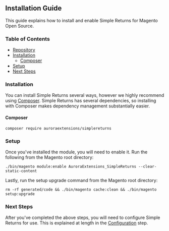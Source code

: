## Installation Guide

This guide explains how to install and enable Simple Returns for Magento Open Source.

### Table of Contents

+ [Repository](https://github.com/auroraextensions/simplereturns)
+ [Installation](#installation)
    - [Composer](#composer)
+ [Setup](#setup)
+ [Next Steps](#next-steps)

### Installation

You can install Simple Returns several ways, however we highly recommend using [Composer](https://getcomposer.org).
Simple Returns has several dependencies, so installing with Composer makes dependency management substantially easier.

#### Composer

```
composer require auroraextensions/simplereturns
```

### Setup

Once you've installed the module, you will need to enable it. Run the following from the Magento root directory:

```
./bin/magento module:enable AuroraExtensions_SimpleReturns --clear-static-content
```

Lastly, run the setup upgrade command from the Magento root directory:

```
rm -rf generated/code && ./bin/magento cache:clean && ./bin/magento setup:upgrade
```

### Next Steps

After you've completed the above steps, you will need to configure Simple Returns for use. This is explained at length in
the [Configuration](https://docs.auroraextensions.com/magento/extensions/2.x/simplereturns/latest/configuration/) step.
